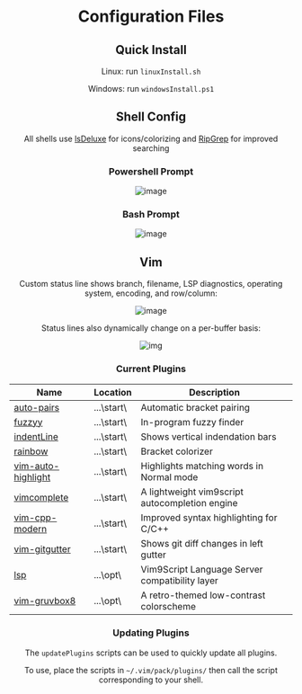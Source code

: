 <div align="center">

# Configuration Files

## Quick Install

Linux: run `linuxInstall.sh`

Windows: run `windowsInstall.ps1`

## Shell Config

All shells use [lsDeluxe](https://github.com/lsd-rs/lsd) for icons/colorizing and [RipGrep](https://github.com/BurntSushi/ripgrep) for improved searching

### Powershell Prompt

![image](https://github.com/user-attachments/assets/90194d81-d532-4dab-96c9-33644c5893c2)

### Bash Prompt

![image](https://github.com/user-attachments/assets/39624ebf-b6fd-4f9b-986b-c73057f5316b)

## Vim

Custom status line shows branch, filename, LSP diagnostics, operating system, encoding, and row/column:

![image](https://github.com/user-attachments/assets/e7d50c1a-efd9-4acf-8196-93f2dd8309b7)

Status lines also dynamically change on a per-buffer basis:

![img](https://github.com/user-attachments/assets/036c8de0-e095-40ae-9ddd-bc5de5faf207)

### Current Plugins

Name | Location | Description
---  | ---      | ---
[auto-pairs](https://github.com/LunarWatcher/auto-pairs)            | ...\start\ | Automatic bracket pairing
[fuzzyy](https://github.com/Donaldttt/fuzzyy)                       | ...\start\ | In-program fuzzy finder
[indentLine](https://github.com/Yggdroot/indentLine)                | ...\start\ | Shows vertical indendation bars
[rainbow](https://github.com/luochen1990/rainbow)                   | ...\start\ | Bracket colorizer
[vim-auto-highlight](https://github.com/obxhdx/vim-auto-highlight)  | ...\start\ | Highlights matching words in Normal mode
[vimcomplete](https://github.com/girishji/vimcomplete)              | ...\start\ | A lightweight vim9script autocompletion engine
[vim-cpp-modern](https://github.com/bfrg/vim-cpp-modern)            | ...\start\ | Improved syntax highlighting for C/C++
[vim-gitgutter](https://github.com/airblade/vim-gitgutter)          | ...\start\ | Shows git diff changes in left gutter
[lsp](https://github.com/yegappan/lsp)                              | ...\opt\   | Vim9Script Language Server compatibility layer
[vim-gruvbox8](https://github.com/lifepillar/vim-gruvbox8)          | ...\opt\   | A retro-themed low-contrast colorscheme

### Updating Plugins

The `updatePlugins` scripts can be used to quickly update all plugins.

To use, place the scripts in `~/.vim/pack/plugins/` then call the script corresponding to your shell.

</div>
